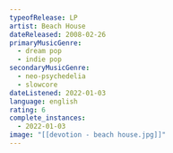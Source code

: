 ```yaml
---
typeofRelease: LP
artist: Beach House
dateReleased: 2008-02-26
primaryMusicGenre:
  - dream pop
  - indie pop
secondaryMusicGenre:
  - neo-psychedelia
  - slowcore
dateListened: 2022-01-03
language: english
rating: 6
complete_instances:
  - 2022-01-03
image: "[[devotion - beach house.jpg]]"
---
```

